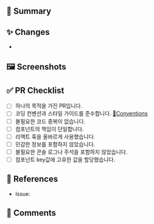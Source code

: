 ## 📝 Summary
<!-- PR에 대한 간략한 설명을 적어주세요 -->

## ✨ Changes
<!-- 변경된 내용들을 상세히 나열해 주세요 -->
- 

## 🖼️ Screenshots
<!-- 필요한 경우 스크린샷을 첨부해 주세요 -->

## ✅ PR Checklist
<!-- 코드 리뷰 시 확인해야 할 사항들 -->
- [ ] 하나의 목적을 가진 PR입니다.
- [ ] 코딩 컨벤션과 스타일 가이드를 준수합니다. [📌Conventions](https://github.com/prgrms-fe-devcourse/NFE1-2-LocalStage/wiki/%F0%9F%93%8CConventions)
- [ ] 불필요한 코드 중복이 없습니다.
- [ ] 컴포넌트의 책임이 단일합니다.
- [ ] 리액트 훅을 올바르게 사용했습니다.
- [ ] 민감한 정보를 포함하지 않았습니다.
- [ ] 불필요한 콘솔 로그나 주석을 포함하지 않았습니다.
- [ ] 컴포넌트 key값에 고유한 값을 할당했습니다.

## 🔗 References
<!-- 관련된 이슈, PR, 링크 등을 첨부해 주세요 -->
- Issue: 

## 💬 Comments
<!-- 추가적인 커멘트가 있다면 작성해 주세요 -->

